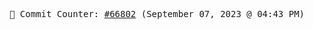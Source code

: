<p align="center">
    <samp>
        📮 Commit Counter: <a href="https://github.com/Javascript-void0/Javascript-void0/commits/main">#66802</a> (September 07, 2023 @ 04:43 PM)
    </samp>
</p>